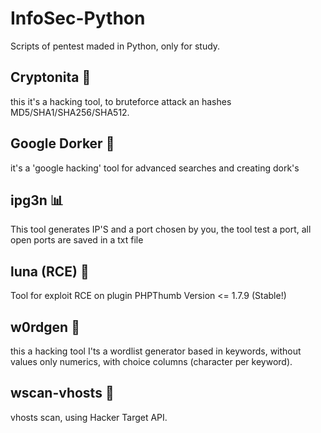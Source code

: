 # InfoSec-Python
Scripts of pentest maded in Python, only for study.

## Cryptonita :key:
this it's a hacking tool, to bruteforce attack an hashes MD5/SHA1/SHA256/SHA512.

## Google Dorker :file_folder:
it's a 'google hacking' tool for advanced searches and creating dork's

## ipg3n :bar_chart:
This tool generates IP'S and a port chosen by you, the tool test a port, all open ports are saved in a txt file

## luna (RCE) :syringe:
Tool for exploit RCE on plugin PHPThumb Version <= 1.7.9 (Stable!)

## w0rdgen :page_with_curl: 
this a hacking tool I'ts a wordlist generator based in keywords, without values only numerics, with choice columns (character per keyword).

## wscan-vhosts :mag_right:
vhosts scan, using Hacker Target API.

